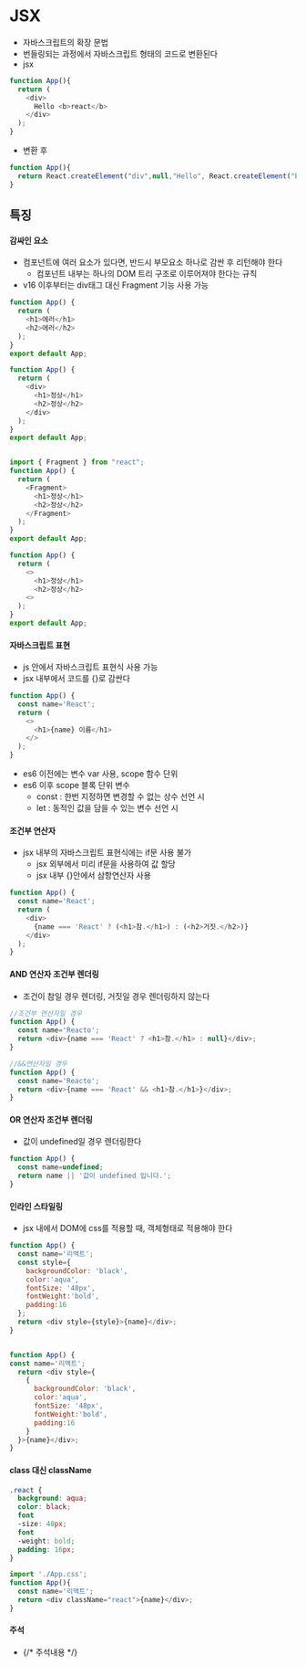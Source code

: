 # JSX
- 자바스크립트의 확장 문법
- 번들링되는 과정에서 자바스크립트 형태의 코드로 변환된다   
- jsx   

```javascript
function App(){
  return (
    <div>
      Hello <b>react</b>
    </div>
  );
}
```   
- 변환 후   

```javascript
function App(){
  return React.createElement("div",null,"Hello", React.createElement("b",null,"react"));
}
```


## 특징
#### 감싸인 요소
- 컴포넌트에 여러 요소가 있다면, 반드시 부모요소 하나로 감싼 후 리턴해야 한다
  - 컴포넌트 내부는 하나의 DOM 트리 구조로 이루어져야 한다는 규칙
- v16 이후부터는 div태그 대신 Fragment 기능 사용 가능   

```javascript 
function App() {
  return (
    <h1>에러</h1>
    <h2>에러</h2>
  );
}
export default App;

function App() {
  return (
    <div>
      <h1>정상</h1>
      <h2>정상</h2>
    </div>
  );
}
export default App;


import { Fragment } from "react";
function App() {
  return (
    <Fragment>
      <h1>정상</h1>
      <h2>정상</h2>
    </Fragment>
  );
}
export default App;

function App() {
  return (
    <>
      <h1>정상</h1>
      <h2>정상</h2>
    <>
  );
}
export default App;

```

#### 자바스크립트 표현
- js 안에서 자바스크립트 표현식 사용 가능
- jsx 내부에서 코드를 {}로 감싼다   

```javascript
function App() {
  const name='React';
  return (
    <>
      <h1>{name} 이름</h1>
    </>
  );
}
```
- es6 이전에는 변수 var 사용, scope 함수 단위
- es6 이후 scope 블록 단위 변수
  - const : 한번 지정하면 변경할 수 없는 상수 선언 시
  - let : 동적인 값을 담을 수 있는 변수 선언 시   
  
#### 조건부 연산자
- jsx 내부의 자바스크립트 표현식에는 if문 사용 불가
  - jsx 외부에서 미리 if문을 사용하여 값 할당
  - jsx 내부 {}안에서 삼항연산자 사용   
  
```javascript
function App() {
  const name='React';
  return (
    <div>
      {name === 'React' ? (<h1>참.</h1>) : (<h2>거짓.</h2>)}
    </div>
  );
}
```   

#### AND 연산자 조건부 렌더링   
- 조건이 참일 경우 렌더링, 거짓일 경우 렌더링하지 않는다   

```javascript
//조건부 연산자일 경우
function App() {
  const name='Reacto';
  return <div>{name === 'React' ? <h1>참.</h1> : null}</div>;
}

//&&연산자일 경우
function App() {
  const name='Reacto';
  return <div>{name === 'React' && <h1>참.</h1>}</div>;
}

```

#### OR 연산자 조건부 렌더링
- 값이 undefined일 경우 렌더링한다   

```javascript
function App() {
  const name=undefined;
  return name || '값이 undefined 입니다.';
}
```   

#### 인라인 스타일링
- jsx 내에서 DOM에 css를 적용할 때, 객체형태로 적용해야 한다   

```javascript
function App() {
  const name='리액트';
  const style={
    backgroundColor: 'black',
    color:'aqua',
    fontSize: '48px',
    fontWeight:'bold',
    padding:16
  };
  return <div style={style}>{name}</div>;
}


function App() {
const name='리액트';
  return <div style={
    {
      backgroundColor: 'black',
      color:'aqua',
      fontSize: '48px',
      fontWeight:'bold',
      padding:16
    }
  }>{name}</div>;
}
```   

#### class 대신 className   
```css
.react {
  background: aqua;
  color: black;
  font
  -size: 48px;
  font
  -weight: bold;
  padding: 16px;
}
```   
```javascript
import './App.css';
function App(){
  const name='리액트';
  return <div className="react">{name}</div>;
}
```   

#### 주석
- {/* 주석내용 */}
